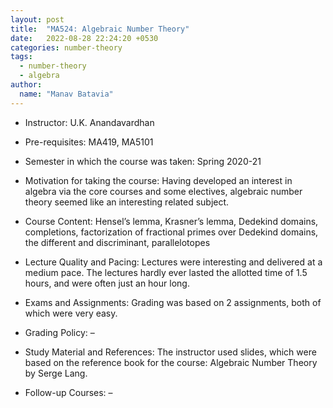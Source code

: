 ```yaml
---
layout: post
title:  "MA524: Algebraic Number Theory"
date:   2022-08-28 22:24:20 +0530
categories: number-theory
tags:
  - number-theory
  - algebra
author:
  name: "Manav Batavia"
---
```


- Instructor: U.K. Anandavardhan

- Pre-requisites: MA419, MA5101

- Semester in which the course was taken: Spring 2020-21

- Motivation for taking the course: Having developed an interest in algebra via the core courses and some electives, algebraic number theory seemed like an interesting related subject.

- Course Content: Hensel’s lemma, Krasner’s lemma, Dedekind domains, completions, factorization of fractional primes over Dedekind domains, the different and discriminant, parallelotopes

- Lecture Quality and Pacing: Lectures were interesting and delivered at a medium pace. The lectures hardly ever lasted the allotted time of 1.5 hours, and were often just an hour long.

- Exams and Assignments: Grading was based on 2 assignments, both of which were very easy.

- Grading Policy: –

- Study Material and References: The instructor used slides, which were based on the reference book for the course: Algebraic Number Theory by Serge Lang.

- Follow-up Courses: –

